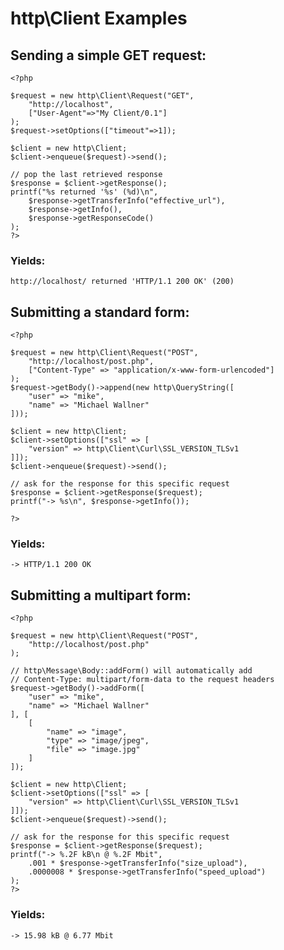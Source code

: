 # http\Client Examples

## Sending a simple GET request:

    <?php

    $request = new http\Client\Request("GET",
        "http://localhost",
        ["User-Agent"=>"My Client/0.1"]
    );
    $request->setOptions(["timeout"=>1]);

    $client = new http\Client;
    $client->enqueue($request)->send();

    // pop the last retrieved response
    $response = $client->getResponse();
    printf("%s returned '%s' (%d)\n",
        $response->getTransferInfo("effective_url"),
        $response->getInfo(),
        $response->getResponseCode()
    );
    ?>

### Yields:

    http://localhost/ returned 'HTTP/1.1 200 OK' (200)


## Submitting a standard form:

    <?php

    $request = new http\Client\Request("POST",
        "http://localhost/post.php",
        ["Content-Type" => "application/x-www-form-urlencoded"]
    );
    $request->getBody()->append(new http\QueryString([
        "user" => "mike",
        "name" => "Michael Wallner"
    ]));

    $client = new http\Client;
    $client->setOptions(["ssl" => [
		"version" => http\Client\Curl\SSL_VERSION_TLSv1
	]]);
	$client->enqueue($request)->send();

	// ask for the response for this specific request
	$response = $client->getResponse($request);
	printf("-> %s\n", $response->getInfo());

	?>

### Yields:

    -> HTTP/1.1 200 OK


## Submitting a multipart form:

    <?php

    $request = new http\Client\Request("POST",
        "http://localhost/post.php"
    );

    // http\Message\Body::addForm() will automatically add
    // Content-Type: multipart/form-data to the request headers
    $request->getBody()->addForm([
        "user" => "mike",
        "name" => "Michael Wallner"
    ], [
        [
            "name" => "image",
            "type" => "image/jpeg",
            "file" => "image.jpg"
        ]
    ]);

    $client = new http\Client;
    $client->setOptions(["ssl" => [
        "version" => http\Client\Curl\SSL_VERSION_TLSv1
    ]]);
    $client->enqueue($request)->send();

    // ask for the response for this specific request
    $response = $client->getResponse($request);
    printf("-> %.2F kB\n @ %.2F Mbit",
        .001 * $response->getTransferInfo("size_upload"),
        .0000008 * $response->getTransferInfo("speed_upload")
    );
    ?>

### Yields:

    -> 15.98 kB @ 6.77 Mbit
